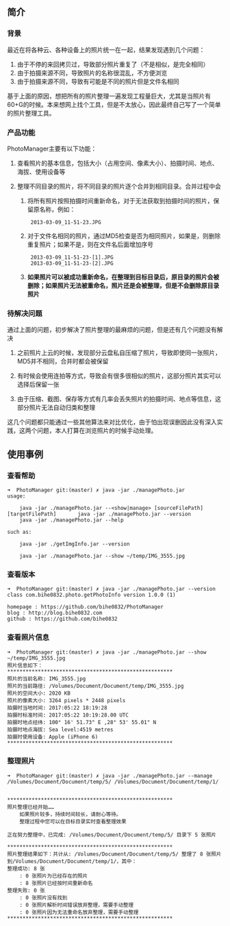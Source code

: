 ## 简介

### 背景

最近在将各种云、各种设备上的照片统一在一起，结果发现遇到几个问题：

1. 由于不停的来回拷贝过，导致部分照片重复了（不是相似，是完全相同）
2. 由于拍摄来源不同，导致照片的名称很混乱，不方便浏览
3. 由于拍摄来源不同，导致有可能是不同的照片但是文件名相同

基于上面的原因，想把所有的照片整理一遍发现工程量巨大，尤其是当照片有60+G的时候。本来想网上找个工具，但是不太放心，因此最终自己写了一个简单的照片整理工具。

### 产品功能

PhotoManager主要有以下功能：

1. 查看照片的基本信息，包括大小（占用空间、像素大小）、拍摄时间、地点、海拔、使用设备等
2. 整理不同目录的照片，将不同目录的照片逐个合并到相同目录。合并过程中会
	
	1. 将所有照片按照拍摄时间重新命名，对于无法获取到拍摄时间的照片，保留原名称，例如：

			2013-03-09_11-51-23.JPG
	
	2. 对于文件名相同的照片，通过MD5检查是否为相同照片，如果是，则删除重复照片；如果不是，则在文件名后面增加序号

			2013-03-09_11-51-23-[1].JPG
			2013-03-09_11-51-23-[2].JPG
	
	3. **如果照片可以被成功重新命名，在整理到目标目录后，原目录的照片会被删除；如果照片无法被重命名，照片还是会被整理，但是不会删除原目录照片**
	
### 待解决问题

通过上面的问题，初步解决了照片整理的最麻烦的问题，但是还有几个问题没有解决

1. 之前照片上云的时候，发现部分云盘私自压缩了照片，导致即使同一张照片，MD5并不相同，合并时都会被保留

2. 有时候会使用连拍等方式，导致会有很多很相似的照片，这部分照片其实可以选择后保留一张

3. 由于压缩、截图、保存等方式有几率会丢失照片的拍摄时间、地点等信息，这部分照片无法自动归类和整理

这几个问题都只能通过一些其他算法来对比优化，由于怕出现误删因此没有深入实践，这两个问题，本人打算在浏览照片的时候手动处理。

## 使用事例

### 查看帮助

	➜  PhotoManager git:(master) ✗ java -jar ./managePhoto.jar
	usage:
	
		java -jar ./managePhoto.jar --<show|manage> [sourceFilePath] [targetFilePath]		java -jar ./managePhoto.jar --version
		java -jar ./managePhoto.jar --help
	
	such as:
	
		java -jar ./getImgInfo.jar --version
	
		java -jar ./managePhoto.jar --show ~/temp/IMG_3555.jpg

### 查看版本


	➜  PhotoManager git:(master) ✗ java -jar ./managePhoto.jar --version
	class com.bihe0832.photo.getPhotoInfo version 1.0.0 (1)
	
	homepage : https://github.com/bihe0832/PhotoManager
	blog : http://blog.bihe0832.com
	github : https://github.com/bihe0832
	
	
### 查看照片信息

	➜  PhotoManager git:(master) ✗ java -jar ./managePhoto.jar --show ~/temp/IMG_3555.jpg
	照片信息如下：
	******************************************************
	照片的当前名称: IMG_3555.jpg
	照片的当前路径: /Volumes/Document/Document/temp/IMG_3555.jpg
	照片的空间大小: 2020 KB
	照片的像素大小: 3264 pixels * 2448 pixels
	拍摄时当地时间: 2017:05:22 18:19:28
	拍摄时标准时间: 2017:05:22 10:19:28.00 UTC
	拍摄时地点经纬: 100° 16' 51.73" E ,28° 53' 55.01" N
	拍摄时地点海拔: Sea level:4519 metres
	拍摄时使用设备: Apple (iPhone 6)
	******************************************************
	
### 整理照片

	➜  PhotoManager git:(master) ✗ java -jar ./managePhoto.jar --manage /Volumes/Document/Document/temp/5/ /Volumes/Document/Document/temp/1/
	
	
	******************************************************
	照片整理已经开始……
		如果照片较多，持续时间较长，请耐心等待。
		整理过程中您可以在目标目录实时查看整理效果
	
	正在努力整理中，已完成: /Volumes/Document/Document/temp/5/ 目录下 5 张照片
	
	******************************************************
	照片整理结果如下：共计从: /Volumes/Document/Document/temp/5/ 整理了 8 张照片到/Volumes/Document/Document/temp/1/，其中：
	整理成功: 8 张
		: 0 张照片为已经存在的照片
		: 8 张照片已经按时间重新命名
	整理失败: 0 张
		: 0 张照片没有找到
		: 0 张照片解析时间错误放弃整理，需要手动整理
		: 0 张照片因为无法重命名放弃整理，需要手动整理
	******************************************************